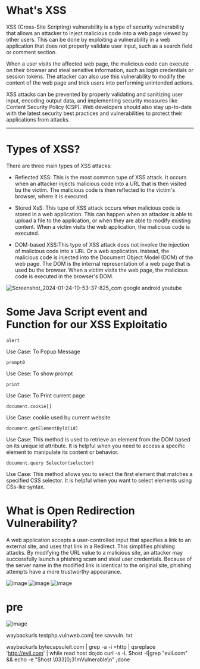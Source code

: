 # What's XSS

<p> XSS (Cross-Site Scripting) vulnerability is a type of security vulnerability that allows an attacker to inject malicious code into a web page viewed by other users. This can be done by exploiting a vulnerability in a web application that does not properly validate user input, such as a search field or comment section. 

When a user visits the affected web page, the malicious code can execute on their browser and steal sensitive information, such as login credentials or session tokens. The attacker can also use this vulnerability to modify the content of the web page and trick users into performing unintended actions.

XSS attacks can be prevented by properly validating and sanitizing user input, encoding output data, and implementing security measures like Content Security Policy (CSP). Web developers should also stay up-to-date with the latest security best practices and vulnerabilities to protect their applications from attacks. </p>


-------------------------------------------------------


# Types of XSS?
There are three main types of XSS attacks:

- Reflected XSS: This is the most common tupe of XSS attack. It occurs when an attacker
injects malicious code into a URL that is then visited bụ the victim. The malicious code is then
reflected to the victim's browser, where it is executed.

- Stored XsS: This tupe of XSS attack occurs when malicious code is stored in a web
application. This can happen when an attacker is able to upload a file to the application, or
when they are able to modify existing content. When a victim visits the web application, the
malicious code is executed.

- DOM-based XSS:This type of XSS attack does not involve the injection of malicious code into
a URL Or a web application. Instead, the malicious code is injected into the Document Object
Model (DOM) of the web page. The DOM is the internal representation of a web page that is
used bu the browser. When a victim visits the web page, the malicious code is executed in the
browser's DOM.

![Screenshot_2024-01-24-10-53-37-825_com google android youtube](https://github.com/masshuvo/full_ceh_guide/assets/108648096/ead9efa4-4640-457a-8e4d-b610d0b18dd5)


# Some Java Script event and Function for our XSS Exploitatio
```
alert
```
Use Case: To Popup Message
```
prompt0
```
Use Cese: To show prompt
```
print
```
Use Case: To Print current page
```
document.cookie[]
```
Use Case: cookie used bụ current website
```
document.getElementByld(id)
```
Use Case: This method is used to retrieve an element from the DOM based on its unique id attribute. It is
helpful when you need to access a specific element to manipulate its content or behavior.
```
document.query Selector(selector)
```
Use Case: This method allows you to select the first element that matches a specified CSS selector. It
is helpful when you want to select elements using CSs-ike syntax.



# What is Open Redirection Vulnerability?
A web application accepts a user-controlled input that specifies a
link to an external site, and uses that link in a Redirect. This
simplifies phishing attacks.
By modifying the URL value to a malicious site, an attacker may
successfully launch a phishing scam and steal user credentials.
Because of the server name in the modified link is identical to the
original site, phishing attempts have a more trustworthy
appearance.


![image](https://github.com/masshuvo/full_ceh_guide/assets/108648096/dcb0e9e3-46e0-45f3-a6f6-a24ecaa8d71b)
![image](https://github.com/masshuvo/full_ceh_guide/assets/108648096/28268084-fd79-4a78-aeea-ebe9e2d4b5dd)
![image](https://github.com/masshuvo/full_ceh_guide/assets/108648096/8172273f-1fa2-4e06-bf3d-b9be8158dffd)
# pre

![image](https://github.com/masshuvo/full_ceh_guide/assets/108648096/35d4c96b-3633-4c5d-911a-bdded80232e5)

waybackurls testphp.vulnweb.com| tee savvuln. txt

 waybackurls bytecapsuleit.com | grep -a -i \=http | qsreplace 'http://evil.com' | while read host do;do curl -s -L $host -I|grep "evil.com" && echo -e "$host \033[0;31mVulnerable\n" ;done
